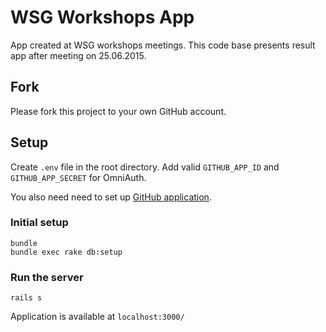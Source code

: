 # WSG Workshops App

App created at WSG workshops meetings. This code base presents result app after meeting on 25.06.2015.

## Fork

Please fork this project to your own GitHub account.

## Setup

Create `.env` file in the root directory. Add valid `GITHUB_APP_ID` and `GITHUB_APP_SECRET` for OmniAuth.

You also need need to set up [GitHub application](https://developer.github.com/guides/basics-of-authentication/).

### Initial setup
```
bundle
bundle exec rake db:setup
```

### Run the server
```
rails s
```
Application is available at `localhost:3000/`
